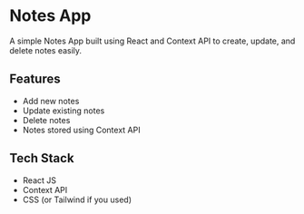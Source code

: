 # Notes App

A simple Notes App built using React and Context API to create, update, and delete notes easily.

## Features
- Add new notes
- Update existing notes
- Delete notes
- Notes stored using Context API

## Tech Stack
- React JS
- Context API
- CSS (or Tailwind if you used)


